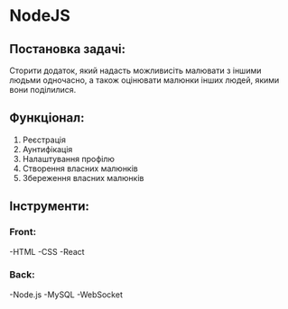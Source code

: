 # NodeJS



## Постановка задачі:
Сторити додаток, який надасть можливисіть малювати з іншими людьми одночасно, а також оцінювати малюнки інших людей, якими вони поділилися.



## Функціонал:
1. Реєстрація
2. Аунтифікація
3. Налаштування профілю
4. Створення власних малюнків
5. Збереження власних малюнків



## Інструменти:

### Front:
-HTML
-CSS
-React

### Back:
-Node.js
-MySQL
-WebSocket
